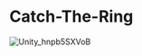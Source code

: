 # Catch-The-Ring

![Unity_hnpb5SXVoB](https://github.com/rE4zon/Catch-The-Ring/assets/108632051/5a65c11b-b732-4dc3-bf82-ad480a813a6b)
